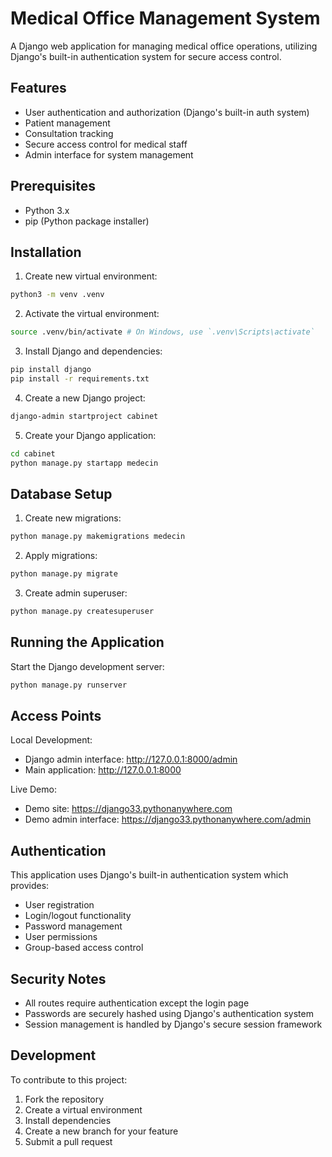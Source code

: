 # Medical Office Management System

A Django web application for managing medical office operations, utilizing Django's built-in authentication system for secure access control.

## Features

- User authentication and authorization (Django's built-in auth system)
- Patient management
- Consultation tracking
- Secure access control for medical staff
- Admin interface for system management

## Prerequisites

- Python 3.x
- pip (Python package installer)

## Installation

1. Create new virtual environment:
```bash
python3 -m venv .venv
```

2. Activate the virtual environment:
```bash
source .venv/bin/activate # On Windows, use `.venv\Scripts\activate`
```

3. Install Django and dependencies:
```bash
pip install django
pip install -r requirements.txt
```

4. Create a new Django project:
```bash
django-admin startproject cabinet
```

5. Create your Django application:
```bash
cd cabinet
python manage.py startapp medecin
```

## Database Setup

1. Create new migrations:
```bash
python manage.py makemigrations medecin
```

2. Apply migrations:
```bash
python manage.py migrate
```

3. Create admin superuser:
```bash
python manage.py createsuperuser
```

## Running the Application

Start the Django development server:
```bash
python manage.py runserver
```

## Access Points

Local Development:

- Django admin interface: http://127.0.0.1:8000/admin
- Main application: http://127.0.0.1:8000

Live Demo:

- Demo site: https://django33.pythonanywhere.com
- Demo admin interface: https://django33.pythonanywhere.com/admin

## Authentication

This application uses Django's built-in authentication system which provides:

- User registration
- Login/logout functionality
- Password management
- User permissions
- Group-based access control

## Security Notes
    
- All routes require authentication except the login page
- Passwords are securely hashed using Django's authentication system
- Session management is handled by Django's secure session framework

## Development

To contribute to this project:

1. Fork the repository 
2. Create a virtual environment 
3. Install dependencies 
4. Create a new branch for your feature 
5. Submit a pull request

